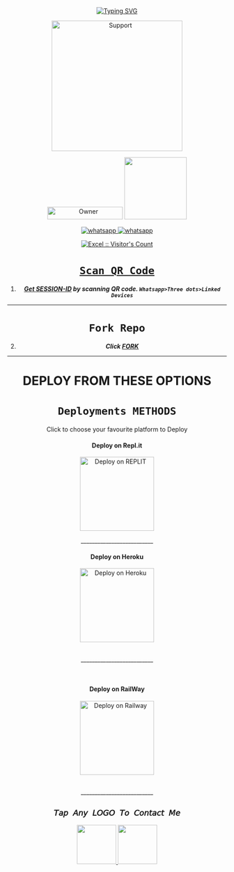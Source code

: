 <div align="center">
<a href="https://git.io/typing-svg"><img src="https://readme-typing-svg.demolab.com?font=jazzy&size=50&pause=1000&color=FF0000&center=true&width=910&height=100&lines=𝗜'𝗠 IZUKU-MD❤️;Made+By+Excel+and+Apollo" alt="Typing SVG" /></a>
  <p align="center">  

<p align="center">
  
</p>
<p align="center">
  <a href="https://chat.whatsapp.com/JB6c9oeAvue6YC7nSgRdPS">
    <img alt=Support height="300" src="https://telegra.ph/file/97de15827fc042644a964.jpg"> 
    </p>
    
<p align="center">
<a href="https://github.com/Apollodomain"><img title="Owner" src="https://img.shields.io/badge/Owner-Apollo.svg?style=for-the-badge&logo=github" width="173px" height="29"></a>

 <a href="https://github.com//IZUKU-MD/blob/main/LICENCE">
<img src='https://img.shields.io/github/license/Excelottah6/IZUKU-MD?color=%231e81b0&style=for-the-badge' width="143px">
<p align="center"> 
  <a aria-label="Join our chats" href="https://chat.whatsapp.com/FdbSxW6Gr4zI4Phe846r2Q" target="_blank">
   <img alt="whatsapp" src="https://img.shields.io/badge/RIKA-Support Group-25D366?style=for-the-badge&logo=whatsapp&logoColor=white" />
    <a aria-label="Join our chats" href="https://chat.whatsapp.com/HxVuy25MtqoFOsYuyxBx0G" target="_blank">
   <img alt="whatsapp" src="https://img.shields.io/badge/RIKA Public Group-25D366?style=for-the-badge&logo=whatsapp&logoColor=white" />

<p align="center"><img src="https://profile-counter.glitch.me/{Excelottah6}/count.svg" alt="Excel :: Visitor's Count" /></p>
   
</p>

# ```Scan QR Code```

1. ***Get [SESSION-ID](https://portfolio-0dbe.onrender.com/) by scanning QR code. `Whatsapp>Three dots>Linked Devices`***
--- 
# ```Fork Repo```
2. ***Click [FORK](https://github.com/Excelottah6/IZUKU-MD/fork)***
 
---

#  DEPLOY FROM THESE OPTIONS 
# ```Deployments METHODS```

 
<summary>Click to choose your favourite platform to Deploy</summary>   
 
   
<h4 align="center"> Deploy on Repl.it
</h4>

<p align="center" >
    <a href="https://repl.it/github/Layefa7/RIKA-MD">
    <img src="https://repl.it/badge/github/quiec/whatsasena" width="170px" alt="Deploy on REPLIT" >
    </a>
</p>
__________________________

<br>
 
<h4 align="center"> Deploy on Heroku
</h4>

</p>

<p align="center" >
    <a href="https://heroku.com/deploy?template=https://github.com/Layefa7/RIKA-MD">
    <img src="https://www.herokucdn.com/deploy/button.png" width="170px" alt="Deploy on Heroku" >
    </a>

</p>

<p align="center" >
    <br>
    __________________________
    <br>
</p>
<br>


<h4 align="center"> Deploy on RailWay
</h4>
  
<p align="center">
    <a href="https://railway.app/new">
    <img src="https://railway.app/button.svg" alt="Deploy on Railway" width="170px">
    </a>
    
</p>

<p align="center" >
    <br>
    __________________________
    <br>
</p>

</p>



## ```𝘛𝘢𝘱 𝘈𝘯𝘺 𝘓𝘖𝘎𝘖 𝘛𝘰 𝘊𝘰𝘯𝘵𝘢𝘤𝘵 𝘔𝘦```
 <p align="centre">
  <a href="mailto: looneyffkun@gmail">
    <img src="https://i.ibb.co/Kx8NXxT/mail-gmail-22737.png" align="centre" width="90" />
   <a href="https://wa.me/994408223019?text=Hi%20RIKA-MENDOSKA%20Sir...%20I%20need%20some%20help%20in%20RIKA-MD">
    <img src="https://i.ibb.co/2MLVZwm/whatsapp-logo-icon-181644.png" align="centre" width="90" />
  </p>
